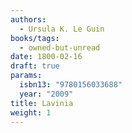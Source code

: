 ```yaml
---
authors:
  - Ursula K. Le Guin
books/tags:
  - owned-but-unread
date: 1800-02-16
draft: true
params:
  isbn13: "9780156033688"
  year: "2009"
title: Lavinia
weight: 1
---
```


<!--more-->
